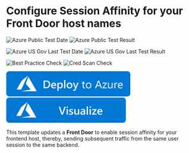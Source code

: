 # Configure Session Affinity for your Front Door host names

![Azure Public Test Date](https://azurequickstartsservice.blob.core.windows.net/badges/quickstarts/microsoft.network/front-door-session-affinity/PublicLastTestDate.svg)
![Azure Public Test Result](https://azurequickstartsservice.blob.core.windows.net/badges/quickstarts/microsoft.network/front-door-session-affinity/PublicDeployment.svg)

![Azure US Gov Last Test Date](https://azurequickstartsservice.blob.core.windows.net/badges/quickstarts/microsoft.network/front-door-session-affinity/FairfaxLastTestDate.svg)
![Azure US Gov Last Test Result](https://azurequickstartsservice.blob.core.windows.net/badges/quickstarts/microsoft.network/front-door-session-affinity/FairfaxDeployment.svg)

![Best Practice Check](https://azurequickstartsservice.blob.core.windows.net/badges/quickstarts/microsoft.network/front-door-session-affinity/BestPracticeResult.svg)
![Cred Scan Check](https://azurequickstartsservice.blob.core.windows.net/badges/quickstarts/microsoft.network/front-door-session-affinity/CredScanResult.svg)

[![Deploy To Azure](https://raw.githubusercontent.com/Azure/azure-quickstart-templates/master/1-CONTRIBUTION-GUIDE/images/deploytoazure.svg?sanitize=true)](https://portal.azure.com/#create/Microsoft.Template/uri/https%3A%2F%2Fraw.githubusercontent.com%2FAzure%2Fazure-quickstart-templates%2Fmaster%2Fquickstarts%2Fmicrosoft.network%2Ffront-door-session-affinity%2Fazuredeploy.json)  [![Visualize](https://raw.githubusercontent.com/Azure/azure-quickstart-templates/master/1-CONTRIBUTION-GUIDE/images/visualizebutton.svg?sanitize=true)](http://armviz.io/#/?load=https%3A%2F%2Fraw.githubusercontent.com%2FAzure%2Fazure-quickstart-templates%2Fmaster%2Fquickstarts%2Fmicrosoft.network%2Ffront-door-session-affinity%2Fazuredeploy.json)

This template updates a **Front Door** to enable session affinity for your frontend host, thereby, sending subsequent traffic from the same user session to the same backend.


